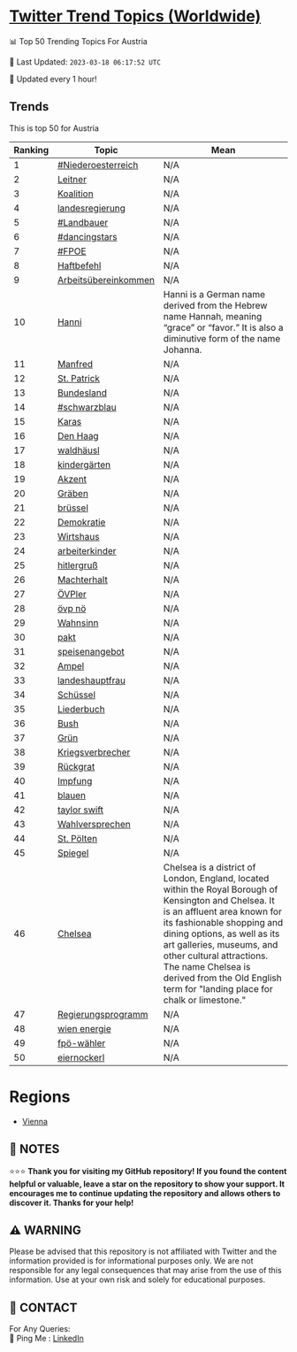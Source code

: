 [Twitter Trend Topics (Worldwide)](https://github.com/ErcinDedeoglu/Twitter-Trend-Topics)
==========


📊 Top 50 Trending Topics For Austria

📆 Last Updated: `2023-03-18 06:17:52 UTC`

🔧 Updated every 1 hour!


## Trends

This is top 50 for Austria

| Ranking | Topic | Mean |
| ------- | ------------ | ------------ |
| 1 | [#Niederoesterreich](http://twitter.com/search?q=%23Niederoesterreich) | N/A |
| 2 | [Leitner](http://twitter.com/search?q=Leitner) | N/A |
| 3 | [Koalition](http://twitter.com/search?q=Koalition) | N/A |
| 4 | [landesregierung](http://twitter.com/search?q=landesregierung) | N/A |
| 5 | [#Landbauer](http://twitter.com/search?q=%23Landbauer) | N/A |
| 6 | [#dancingstars](http://twitter.com/search?q=%23dancingstars) | N/A |
| 7 | [#FPOE](http://twitter.com/search?q=%23FPOE) | N/A |
| 8 | [Haftbefehl](http://twitter.com/search?q=Haftbefehl) | N/A |
| 9 | [Arbeitsübereinkommen](http://twitter.com/search?q=Arbeits%c3%bcbereinkommen) | N/A |
| 10 | [Hanni](http://twitter.com/search?q=Hanni) | Hanni is a German name derived from the Hebrew name Hannah, meaning “grace” or “favor.” It is also a diminutive form of the name Johanna. |
| 11 | [Manfred](http://twitter.com/search?q=Manfred) | N/A |
| 12 | [St. Patrick](http://twitter.com/search?q=St.+Patrick) | N/A |
| 13 | [Bundesland](http://twitter.com/search?q=Bundesland) | N/A |
| 14 | [#schwarzblau](http://twitter.com/search?q=%23schwarzblau) | N/A |
| 15 | [Karas](http://twitter.com/search?q=Karas) | N/A |
| 16 | [Den Haag](http://twitter.com/search?q=Den+Haag) | N/A |
| 17 | [waldhäusl](http://twitter.com/search?q=waldh%c3%a4usl) | N/A |
| 18 | [kindergärten](http://twitter.com/search?q=kinderg%c3%a4rten) | N/A |
| 19 | [Akzent](http://twitter.com/search?q=Akzent) | N/A |
| 20 | [Gräben](http://twitter.com/search?q=Gr%c3%a4ben) | N/A |
| 21 | [brüssel](http://twitter.com/search?q=br%c3%bcssel) | N/A |
| 22 | [Demokratie](http://twitter.com/search?q=Demokratie) | N/A |
| 23 | [Wirtshaus](http://twitter.com/search?q=Wirtshaus) | N/A |
| 24 | [arbeiterkinder](http://twitter.com/search?q=arbeiterkinder) | N/A |
| 25 | [hitlergruß](http://twitter.com/search?q=hitlergru%c3%9f) | N/A |
| 26 | [Machterhalt](http://twitter.com/search?q=Machterhalt) | N/A |
| 27 | [ÖVPler](http://twitter.com/search?q=%c3%96VPler) | N/A |
| 28 | [övp nö](http://twitter.com/search?q=%c3%b6vp+n%c3%b6) | N/A |
| 29 | [Wahnsinn](http://twitter.com/search?q=Wahnsinn) | N/A |
| 30 | [pakt](http://twitter.com/search?q=pakt) | N/A |
| 31 | [speisenangebot](http://twitter.com/search?q=speisenangebot) | N/A |
| 32 | [Ampel](http://twitter.com/search?q=Ampel) | N/A |
| 33 | [landeshauptfrau](http://twitter.com/search?q=landeshauptfrau) | N/A |
| 34 | [Schüssel](http://twitter.com/search?q=Sch%c3%bcssel) | N/A |
| 35 | [Liederbuch](http://twitter.com/search?q=Liederbuch) | N/A |
| 36 | [Bush](http://twitter.com/search?q=Bush) | N/A |
| 37 | [Grün](http://twitter.com/search?q=Gr%c3%bcn) | N/A |
| 38 | [Kriegsverbrecher](http://twitter.com/search?q=Kriegsverbrecher) | N/A |
| 39 | [Rückgrat](http://twitter.com/search?q=R%c3%bcckgrat) | N/A |
| 40 | [Impfung](http://twitter.com/search?q=Impfung) | N/A |
| 41 | [blauen](http://twitter.com/search?q=blauen) | N/A |
| 42 | [taylor swift](http://twitter.com/search?q=taylor+swift) | N/A |
| 43 | [Wahlversprechen](http://twitter.com/search?q=Wahlversprechen) | N/A |
| 44 | [St. Pölten](http://twitter.com/search?q=St.+P%c3%b6lten) | N/A |
| 45 | [Spiegel](http://twitter.com/search?q=Spiegel) | N/A |
| 46 | [Chelsea](http://twitter.com/search?q=Chelsea) | Chelsea is a district of London, England, located within the Royal Borough of Kensington and Chelsea. It is an affluent area known for its fashionable shopping and dining options, as well as its art galleries, museums, and other cultural attractions. The name Chelsea is derived from the Old English term for "landing place for chalk or limestone." |
| 47 | [Regierungsprogramm](http://twitter.com/search?q=Regierungsprogramm) | N/A |
| 48 | [wien energie](http://twitter.com/search?q=wien+energie) | N/A |
| 49 | [fpö-wähler](http://twitter.com/search?q=fp%c3%b6-w%c3%a4hler) | N/A |
| 50 | [eiernockerl](http://twitter.com/search?q=eiernockerl) | N/A |



# Regions

* [Vienna](</Austria/Vienna.md>)



## 📝 NOTES

⭐⭐⭐ **Thank you for visiting my GitHub repository! If you found the content helpful or valuable, leave a star on the repository to show your support. It encourages me to continue updating the repository and allows others to discover it. Thanks for your help!**


## ⚠️ WARNING

Please be advised that this repository is not affiliated with Twitter and the information provided is for informational purposes only. We are not responsible for any legal consequences that may arise from the use of this information. Use at your own risk and solely for educational purposes.


## 📨 CONTACT

 For Any Queries:  
            🏓 Ping Me : [LinkedIn](https://www.linkedin.com/in/ercindedeoglu/)
